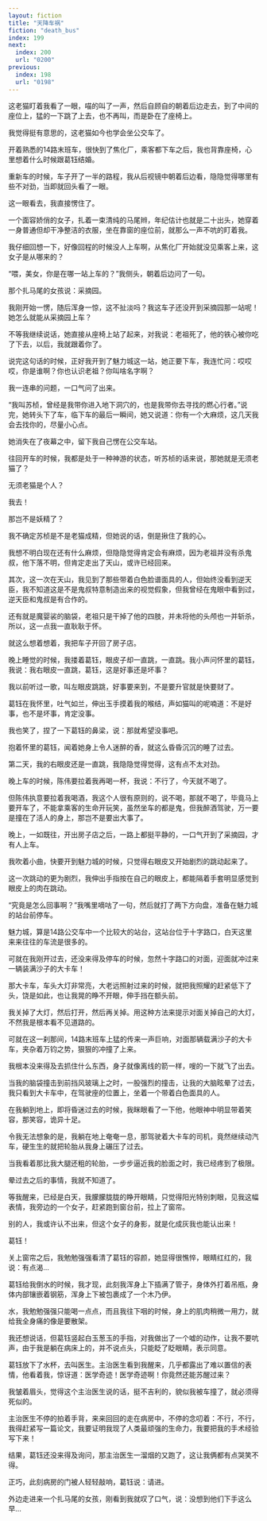 ```yaml
---
layout: fiction
title: "天降车祸"
fiction: "death_bus"
index: 199
next:
  index: 200
  url: "0200"
previous:
  index: 198
  url: "0198"
---
```

这老猫盯着我看了一眼，喵的叫了一声，然后自顾自的朝着后边走去，到了中间的座位上，猛的一下跳了上去，也不再叫，而是卧在了座椅上。

我觉得挺有意思的，这老猫如今也学会坐公交车了。

开着熟悉的14路末班车，很快到了焦化厂，乘客都下车之后，我也背靠座椅，心里想着什么时候跟葛钰结婚。

重新车的时候，车子开了一半的路程，我从后视镜中朝着后边看，隐隐觉得哪里有些不对劲，当即就回头看了一眼。

这一眼看去，我直接愣住了。

一个面容娇俏的女子，扎着一束清纯的马尾辫，年纪估计也就是二十出头，她穿着一身普通但却干净整洁的衣服，坐在靠窗的座位前，就那么一声不吭的盯着我。

我仔细回想一下，好像回程的时候没人上车啊，从焦化厂开始就没见乘客上来，这女子是从哪来的？

“喂，美女，你是在哪一站上车的？”我侧头，朝着后边问了一句。

那个扎马尾的女孩说：采摘园。

我刚开始一愣，随后浑身一惊，这不扯淡吗？我这车子还没开到采摘园那一站呢！她怎么就能从采摘园上车？

不等我继续说话，她直接从座椅上站了起来，对我说：老祖死了，他的铁心被你吃了下去，以后，我就跟着你了。

说完这句话的时候，正好我开到了魅力城这一站，她正要下车，我连忙问：哎哎哎，你是谁啊？你也认识老祖？你叫啥名字啊？

我一连串的问题，一口气问了出来。

“我叫苏桢，曾经是我带你进入地下洞穴的，也是我带你去寻找的燃心行者。”说完，她转头下了车，临下车的最后一瞬间，她又说道：你有一个大麻烦，这几天我会去找你的，尽量小心点。

她消失在了夜幕之中，留下我自己愣在公交车站。

往回开车的时候，我都是处于一种神游的状态，听苏桢的话来说，那她就是无须老猫了？

无须老猫是个人？

我去！

那岂不是妖精了？

我不确定苏桢是不是老猫成精，但她说的话，倒是揪住了我的心。

我想不明白现在还有什么麻烦，但隐隐觉得肯定会有麻烦，因为老祖并没有杀鬼叔，他下落不明，但肯定走出了天山，或许已经回来。

其次，这一次在天山，我见到了那些带着白色脸谱面具的人，但始终没看到逆天臣，我不知道这是不是鬼叔特意制造出来的视觉假象，但我曾经在鬼眼中看到过，逆天臣和鬼叔是有合作的。

还有就是魔婴裟的脑袋，老祖只是干掉了他的四肢，并未将他的头颅也一并斩杀，所以，这一点我一直耿耿于怀。

就这么想着想着，我把车子开回了房子店。

晚上睡觉的时候，我搂着葛钰，眼皮子却一直跳，一直跳。我小声问怀里的葛钰，我说：我右眼皮一直跳，葛钰，这是好事还是坏事？

我以前听过一歌，叫左眼皮跳跳，好事要来到，不是要升官就是快要财了。

葛钰在我怀里，吐气如兰，伸出玉手摸着我的喉结，声如猫叫的呢喃道：不是好事，也不是坏事，肯定没事。

我也笑了，捏了一下葛钰的鼻梁，说：那就希望没事吧。

抱着怀里的葛钰，闻着她身上令人迷醉的香，就这么昏昏沉沉的睡了过去。

第二天，我的右眼皮还是一直跳，我隐隐觉得觉得，这有点不太对劲。

晚上车的时候，陈伟要拉着我再喝一杯，我说：不行了，今天就不喝了。

但陈伟执意要拉着我喝酒，我这个人很有原则的，说不喝，那就不喝了，毕竟马上要开车了，不能拿乘客的生命开玩笑，虽然坐车的都是鬼，但我醉酒驾驶，万一要是撞在了活人的身上，那岂不是要出大事了。

晚上，一如既往，开出房子店之后，一路上都挺平静的，一口气开到了采摘园，才有人上车。

我吹着小曲，快要开到魅力城的时候，只觉得右眼皮又开始剧烈的跳动起来了。

这一次跳动的更为剧烈，我伸出手指按在自己的眼皮上，都能隔着手套明显感觉到眼皮上的肉在跳动。

“究竟是怎么回事啊？”我嘴里嘀咕了一句，然后就打了两下方向盘，准备在魅力城的站台前停车。

魅力城，算是14路公交车中一个比较大的站台，这站台位于十字路口，白天这里来来往往的车流是很多的。

可就在我刚开过去，还没来得及停车的时候，忽然十字路口的对面，迎面就冲过来一辆装满沙子的大卡车！

那大卡车，车头大灯非常亮，大老远照射过来的时候，就把我照耀的赶紧低下了头，饶是如此，也让我晃的睁不开眼，伸手挡在额头前。

我关掉了大灯，然后打开，然后再关掉。用这种方法来提示对面关掉自己的大灯，不然我是根本看不见道路的。

可就在这一刹那间，14路末班车上猛的传来一声巨响，对面那辆载满沙子的大卡车，夹杂着万钧之势，狠狠的冲撞了上来。

我根本没来得及去抓住什么东西，身子就像离线的箭一样，嗖的一下就飞了出去。

当我的脑袋撞击到前挡风玻璃上之时，一股强烈的撞击，让我的大脑眩晕了过去，我只看到大卡车中，在驾驶座的位置上，坐着一个带着白色面具的人。

在我躺到地上，即将昏迷过去的时候，我眯眼看了一下他，他眼神中明显带着笑容，那笑容，诡异十足。

令我无法想象的是，我躺在地上奄奄一息，那驾驶着大卡车的司机，竟然继续动汽车，硬生生的就把轮胎从我身上碾压了过去。

当我看着那比我大腿还粗的轮胎，一步步逼近我的脸面之时，我已经疼到了极限。

晕过去之后的事情，我就不知道了。

等我醒来，已经是白天，我朦朦胧胧的睁开眼睛，只觉得阳光特别刺眼，见我这幅表情，我旁边的一个女子，赶紧跑到窗台前，拉上了窗帘。

别的人，我或许认不出来，但这个女子的身影，就是化成灰我也能认出来！

葛钰！

关上窗帘之后，我勉勉强强看清了葛钰的容颜，她显得很憔悴，眼睛红红的，我说：有点渴...

葛钰给我倒水的时候，我才现，此刻我浑身上下插满了管子，身体外打着吊瓶，身体内部镶嵌着钢筋，浑身上下被包裹成了一个木乃伊。

水，我勉勉强强只能喝一点点，而且我往下咽的时候，身上的肌肉稍微一用力，就给我全身痛的像是要散架。

我还想说话，但葛钰竖起白玉葱玉的手指，对我做出了一个嘘的动作，让我不要吭声，由于我是躺在病床上的，并不说点头，只能眨了眨眼睛，表示同意。

葛钰放下了水杯，去叫医生。主治医生看到我醒来，几乎都露出了难以置信的表情，他看着我，惊讶道：医学奇迹！医学奇迹啊！你竟然还能苏醒过来？

我皱着眉头，觉得这个主治医生说的话，挺不吉利的，貌似我被车撞了，就必须得死似的。

主治医生不停的拍着手背，来来回回的走在病房中，不停的念叨着：不行，不行，我得赶紧写一篇论文，我要证明我现了人类最顽强的生命力，我要把我的手术经验写下来！

结果，葛钰还没来得及询问，那主治医生一溜烟的又跑了，这让我俩都有点哭笑不得。

正巧，此刻病房的门被人轻轻敲响，葛钰说：请进。

外边走进来一个扎马尾的女孩，刚看到我就叹了口气，说：没想到他们下手这么早...